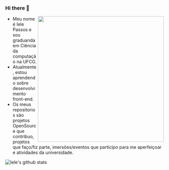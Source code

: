 ### Hi there 👋

<!--
**ielepassos/ielepassos** is a ✨ _special_ ✨ repository because its `README.md` (this file) appears on your GitHub profile.

Here are some ideas to get you started:

- 🔭 I’m currently working on ...
- 🌱 I’m currently learning ...
- 👯 I’m looking to collaborate on ...
- 🤔 I’m looking for help with ...
- 💬 Ask me about ...
- 📫 How to reach me: ...
- 😄 Pronouns: ...
- ⚡ Fun fact: ...
-->
<img align ="right" width = "400px" src = "https://octocat-generator-assets.githubusercontent.com/my-octocat-1624237045190.png">  

- Meu nome é Iele Passos e sou graduanda em Ciência da computação na UFCG.
- Atualmente, estou aprendendo sobre desenvolvimento front-end.
- Os meus repositorios são projetos OpenSource que contribuo, projetos que faço/fiz parte, imersões/eventos que participo para me aperfeiçoar e atividades da universidade.


![Iele's github stats](https://github-readme-stats.vercel.app/api?username=ielepassos&show_icons=true&count_private=true)
